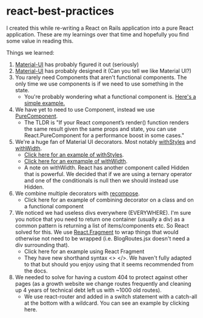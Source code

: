 # react-best-practices

I created this while re-writing a React on Rails application into a pure React application. These are my learnings over that time and hopefully you find some value in reading this.

Things we learned: 
1) <a href="https://material-ui.com/">Material-UI</a> has probably figured it out (seriously)
2) <a href="https://material.io/tools/icons/?style=baseline">Material-UI</a> has probably designed it (Can you tell we like Material UI?)
3) You rarely need Components that aren't functional components. The only time we use components is if we need to use something in the state.
    - You're probably wondering what a functional component is. <a href="/FirstExample.jsx">Here's a simple example.</a>
4) We have yet to need to use Component, instead we use <a href="https://reactjs.org/docs/react-api.html#reactpurecomponent">PureComponent</a>. 
    - The TLDR is "If your React component’s render() function renders the same result given the same props and state, you can use React.PureComponent for a performance boost in some cases."
5) We're a huge fan of Material UI decorators. Most notably <a href="https://material-ui.com/customization/css-in-js/#withstyles-styles-options-higher-order-component">withStyles</a> and <a href="https://material-ui.com/layout/breakpoints/#withwidth-">withWidth</a>. 
    - <a href="/withStyle.jsx">Click here for an example of withStyles</a>.
    - <a href="/withWidth.jsx">Click here for an exmample of withWidth</a>.
    - A note on withWidth. React has another component called Hidden that is powerful. We decided that if we are using a ternary operator and one of the conditionals is null then we should instead use Hidden.
6) We combine multiple decorators with <a href="https://github.com/acdlite/recompose">recompose</a>. 
    - Click here for an example of combining decorator on a class and on a functional component
7) We noticed we had useless divs everywhere (EVERYWHERE). I'm sure you notice that you need to return one container (usually a div) as a common pattern is returning a list of items/components etc. So React solved for this. We use <a href="https://reactjs.org/docs/fragments.html#short-syntax">React.Fragment</a> to wrap things that would otherwise not need to be wrapped (i.e. BlogRoutes.jsx doesn't need a div surrounding that). 
    - Click here for an example using React Fragment
    - They have new shorthand syntax <> </>. We haven't fully adapted to that but should you enjoy using that it seems recommended from the docs.
8) We needed to solve for having a custom 404 to protect against other pages (as a growth website we change routes frequently and cleaning up 4 years of technical debt left us with ~1000 old routes). 
    - We use react-router and added in a switch statement with a catch-all at the bottom with a wildcard. You can see an example by clicking here.
